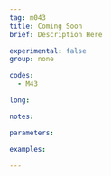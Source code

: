 ```yaml
---
tag: m043
title: Coming Soon
brief: Description Here

experimental: false
group: none

codes:
  - M43

long:

notes:

parameters:

examples:

---
```


